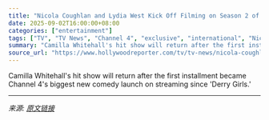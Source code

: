 ```yaml
---
title: "Nicola Coughlan and Lydia West Kick Off Filming on Season 2 of Channel 4’s ‘Big Mood’ (Exclusive)"
date: 2025-09-02T16:00:00+08:00
categories: ["entertainment"]
tags: ["TV", "TV News", "Channel 4", "exclusive", "international", "Nicola Coughlan", "united kingdom"]
summary: "Camilla Whitehall's hit show will return after the first installment became Channel 4's biggest new comedy launch on streaming since 'Derry Girls.'"
source_url: "https://www.hollywoodreporter.com/tv/tv-news/nicola-coughlan-lydia-west-season-2-big-mood-channel-4-1236358414/"
---
```


Camilla Whitehall's hit show will return after the first installment became Channel 4's biggest new comedy launch on streaming since 'Derry Girls.'

---

*来源: [原文链接](https://www.hollywoodreporter.com/tv/tv-news/nicola-coughlan-lydia-west-season-2-big-mood-channel-4-1236358414/)*
